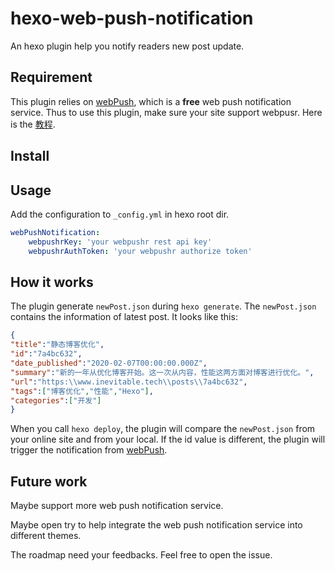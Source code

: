 # hexo-web-push-notification
An hexo plugin help you notify readers new post update.
## Requirement
This plugin relies on [webPush](https://www.webpushr.com/), which is a **free** web push notification service. Thus to use this plugin, make sure your site support webpusr. Here is the [教程](https://www.inevitable.tech/posts/98ae9e55/).
## Install
## Usage
Add the configuration to `_config.yml` in hexo root dir.

```yml
webPushNotification:
    webpushrKey: 'your webpushr rest api key'
    webpushrAuthToken: 'your webpushr authorize token'
```
## How it works
The plugin generate `newPost.json` during `hexo generate`. The `newPost.json` contains the information of latest post. It looks like this:
```json
{
"title":"静态博客优化",
"id":"7a4bc632",
"date_published":"2020-02-07T00:00:00.000Z",
"summary":"新的一年从优化博客开始。这一次从内容，性能这两方面对博客进行优化。",
"url":"https:\\www.inevitable.tech\\posts\\7a4bc632",
"tags":["博客优化","性能","Hexo"],
"categories":["开发"]
}
```

When you call `hexo deploy`, the plugin will compare the `newPost.json` from your online site and from your local. If the id value is different, the plugin will trigger the notification from [webPush](https://www.webpushr.com/).

## Future work
Maybe support more web push notification service.

Maybe open try to help integrate the web push notification service into different themes.

The roadmap need your feedbacks. Feel free to open the issue.
